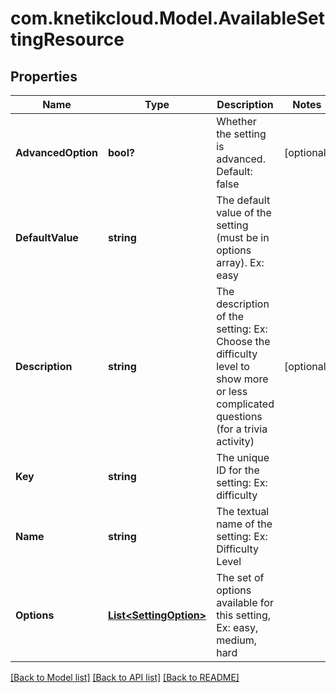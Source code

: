 # com.knetikcloud.Model.AvailableSettingResource
## Properties

Name | Type | Description | Notes
------------ | ------------- | ------------- | -------------
**AdvancedOption** | **bool?** | Whether the setting is advanced. Default: false | [optional] 
**DefaultValue** | **string** | The default value of the setting (must be in options array). Ex: easy | 
**Description** | **string** | The description of the setting: Ex: Choose the difficulty level to show more or less complicated questions (for a trivia activity) | [optional] 
**Key** | **string** | The unique ID for the setting: Ex: difficulty | 
**Name** | **string** | The textual name of the setting: Ex: Difficulty Level | 
**Options** | [**List&lt;SettingOption&gt;**](SettingOption.md) | The set of options available for this setting, Ex: easy, medium, hard | 

[[Back to Model list]](../README.md#documentation-for-models) [[Back to API list]](../README.md#documentation-for-api-endpoints) [[Back to README]](../README.md)

